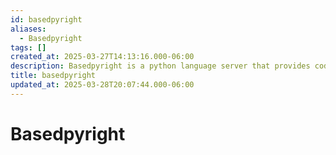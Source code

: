 ```yaml
---
id: basedpyright
aliases:
  - Basedpyright
tags: []
created_at: 2025-03-27T14:13:16.000-06:00
description: Basedpyright is a python language server that provides code completion, linting, and formatting for Python.
title: basedpyright
updated_at: 2025-03-28T20:07:44.000-06:00
---
```


# Basedpyright
